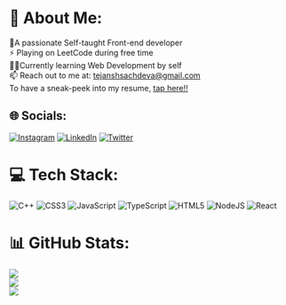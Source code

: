 # 💫 About Me:
 🔭A passionate Self-taught Front-end developer<br>⚡ Playing on LeetCode during free time<br>👨‍💻Currently learning Web Development by self<br>
 📫 Reach out to me at: tejanshsachdeva@gmail.com <br> To have a sneak-peek into my resume, [tap here!!](https://drive.google.com/file/d/1EtnIXLSZs7dDt2lrCScc68xC2y5EEZ5g/view?usp=sharing)


## 🌐 Socials:
[![Instagram](https://img.shields.io/badge/Instagram-%23E4405F.svg?logo=Instagram&logoColor=white)](https://instagram.com/teju_sachdeva) [![LinkedIn](https://img.shields.io/badge/LinkedIn-%230077B5.svg?logo=linkedin&logoColor=white)](https://linkedin.com/in/https://www.linkedin.com/in/tejansh/) [![Twitter](https://img.shields.io/badge/Twitter-%231DA1F2.svg?logo=Twitter&logoColor=white)](https://twitter.com/https://twitter.com/teju_sachdeva) 

# 💻 Tech Stack:
![C++](https://img.shields.io/badge/c++-%2300599C.svg?style=for-the-badge&logo=c%2B%2B&logoColor=white) ![CSS3](https://img.shields.io/badge/css3-%231572B6.svg?style=for-the-badge&logo=css3&logoColor=white) ![JavaScript](https://img.shields.io/badge/javascript-%23323330.svg?style=for-the-badge&logo=javascript&logoColor=%23F7DF1E) ![TypeScript](https://img.shields.io/badge/typescript-%23007ACC.svg?style=for-the-badge&logo=typescript&logoColor=white) ![HTML5](https://img.shields.io/badge/html5-%23E34F26.svg?style=for-the-badge&logo=html5&logoColor=white) ![NodeJS](https://img.shields.io/badge/node.js-6DA55F?style=for-the-badge&logo=node.js&logoColor=white) ![React](https://img.shields.io/badge/react-%2320232a.svg?style=for-the-badge&logo=react&logoColor=%2361DAFB)
# 📊 GitHub Stats:
![](https://github-readme-stats.vercel.app/api?username=tejanshsachdeva&theme=dark&hide_border=false&include_all_commits=true&count_private=false)<br/>
![](https://github-readme-streak-stats.herokuapp.com/?user=tejanshsachdeva&theme=dark&hide_border=false)<br/>
![](https://github-readme-stats.vercel.app/api/top-langs/?username=tejanshsachdeva&theme=dark&hide_border=false&include_all_commits=true&count_private=false&layout=compact)

<!-- Proudly created with GPRM ( https://gprm.itsvg.in ) -->
